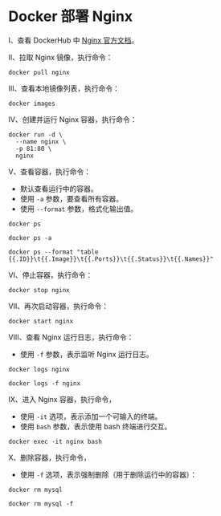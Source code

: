 # Docker 部署 Nginx

Ⅰ、查看 DockerHub 中 [Nginx 官方文档](https://hub.docker.com/_/nginx)。

Ⅱ、拉取 Nginx 镜像，执行命令：

```shell
docker pull nginx
```

Ⅲ、查看本地镜像列表，执行命令：

```shell
docker images
```

Ⅳ、创建并运行 Nginx 容器，执行命令：

```shell
docker run -d \
  --name nginx \
  -p 81:80 \
  nginx
```

Ⅴ、查看容器，执行命令：

- 默认查看运行中的容器。
- 使用 `-a` 参数，要查看所有容器。
- 使用 `--format` 参数，格式化输出值。

```shell
docker ps
```

```shell
docker ps -a
```

```shell
docker ps --format "table {{.ID}}\t{{.Image}}\t{{.Ports}}\t{{.Status}}\t{{.Names}}"
```

Ⅵ、停止容器，执行命令：

```shell
docker stop nginx
```

Ⅶ、再次启动容器，执行命令：

```shell
docker start nginx
```

Ⅷ、查看 Nginx 运行日志，执行命令：

- 使用 `-f` 参数，表示监听 Nginx 运行日志。

```shell
docker logs nginx
```

```shell
docker logs -f nginx
```

Ⅸ、进入 Nginx 容器，执行命令，

- 使用 `-it` 选项，表示添加一个可输入的终端。
- 使用 `bash` 参数，表示使用 bash 终端进行交互。

```shell
docker exec -it nginx bash
```

Ⅹ、删除容器，执行命令，

- 使用 `-f` 选项，表示强制删除（用于删除运行中的容器）：

```shell
docker rm mysql
```

```shell
docker rm mysql -f
```
